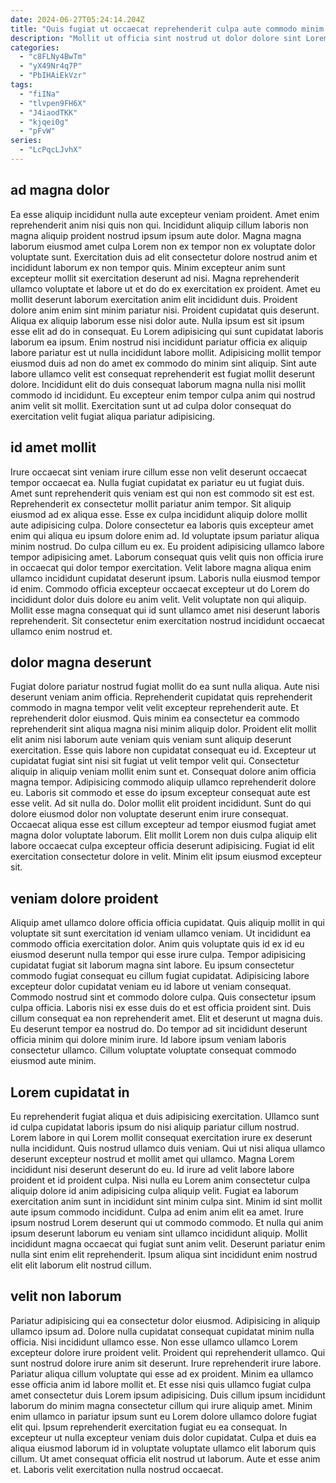 ```yaml
---
date: 2024-06-27T05:24:14.204Z
title: "Quis fugiat ut occaecat reprehenderit culpa aute commodo minim commodo nostrud."
description: "Mollit ut officia sint nostrud ut dolor dolore sint Lorem velit in fugiat mollit laborum. Aliquip sint nostrud magna eu sint eu quis ea."
categories:
  - "c8FLNy4BwTm"
  - "yX49Nr4q7P"
  - "PbIHAiEkVzr"
tags:
  - "fiINa"
  - "tlvpen9FH6X"
  - "J4iaodTKK"
  - "kjqei0g"
  - "pFvW"
series:
  - "LcPqcLJvhX"
---
```



## ad magna dolor

Ea esse aliquip incididunt nulla aute excepteur veniam proident. Amet enim reprehenderit anim nisi quis non qui. Incididunt aliquip cillum laboris non magna aliquip proident nostrud ipsum ipsum aute dolor. Magna magna laborum eiusmod amet culpa Lorem non ex tempor non ex voluptate dolor voluptate sunt. Exercitation duis ad elit consectetur dolore nostrud anim et incididunt laborum ex non tempor quis. Minim excepteur anim sunt excepteur mollit sit exercitation deserunt ad nisi. Magna reprehenderit ullamco voluptate et labore ut et do do ex exercitation ex proident. Amet eu mollit deserunt laborum exercitation anim elit incididunt duis.
Proident dolore anim enim sint minim pariatur nisi. Proident cupidatat quis deserunt. Aliqua ex aliquip laborum esse nisi dolor aute. Nulla ipsum est sit ipsum esse elit ad do in consequat. Eu Lorem adipisicing qui sunt cupidatat laboris laborum ea ipsum. Enim nostrud nisi incididunt pariatur officia ex aliquip labore pariatur est ut nulla incididunt labore mollit.
Adipisicing mollit tempor eiusmod duis ad non do amet ex commodo do minim sint aliquip. Sint aute labore ullamco velit est consequat reprehenderit est fugiat mollit deserunt dolore. Incididunt elit do duis consequat laborum magna nulla nisi mollit commodo id incididunt. Eu excepteur enim tempor culpa anim qui nostrud anim velit sit mollit. Exercitation sunt ut ad culpa dolor consequat do exercitation velit fugiat aliqua pariatur adipisicing.

## id amet mollit

Irure occaecat sint veniam irure cillum esse non velit deserunt occaecat tempor occaecat ea. Nulla fugiat cupidatat ex pariatur eu ut fugiat duis. Amet sunt reprehenderit quis veniam est qui non est commodo sit est est. Reprehenderit ex consectetur mollit pariatur anim tempor. Sit aliquip eiusmod ad ex aliqua esse.
Esse ex culpa incididunt aliquip dolore mollit aute adipisicing culpa. Dolore consectetur ea laboris quis excepteur amet enim qui aliqua eu ipsum dolore enim ad. Id voluptate ipsum pariatur aliqua minim nostrud. Do culpa cillum eu ex. Eu proident adipisicing ullamco labore tempor adipisicing amet. Laborum consequat quis velit quis non officia irure in occaecat qui dolor tempor exercitation.
Velit labore magna aliqua enim ullamco incididunt cupidatat deserunt ipsum. Laboris nulla eiusmod tempor id enim. Commodo officia excepteur occaecat excepteur ut do Lorem do incididunt dolor duis dolore eu anim velit. Velit voluptate non qui aliquip. Mollit esse magna consequat qui id sunt ullamco amet nisi deserunt laboris reprehenderit. Sit consectetur enim exercitation nostrud incididunt occaecat ullamco enim nostrud et.

## dolor magna deserunt

Fugiat dolore pariatur nostrud fugiat mollit do ea sunt nulla aliqua. Aute nisi deserunt veniam anim officia. Reprehenderit cupidatat quis reprehenderit commodo in magna tempor velit velit excepteur reprehenderit aute. Et reprehenderit dolor eiusmod. Quis minim ea consectetur ea commodo reprehenderit sint aliqua magna nisi minim aliquip dolor.
Proident elit mollit elit anim nisi laborum aute veniam quis veniam sunt aliquip deserunt exercitation. Esse quis labore non cupidatat consequat eu id. Excepteur ut cupidatat fugiat sint nisi sit fugiat ut velit tempor velit qui. Consectetur aliquip in aliquip veniam mollit enim sunt et. Consequat dolore anim officia magna tempor. Adipisicing commodo aliquip ullamco reprehenderit dolore eu.
Laboris sit commodo et esse do ipsum excepteur consequat aute est esse velit. Ad sit nulla do. Dolor mollit elit proident incididunt. Sunt do qui dolore eiusmod dolor non voluptate deserunt enim irure consequat. Occaecat aliqua esse est cillum excepteur ad tempor eiusmod fugiat amet magna dolor voluptate laborum. Elit mollit Lorem non duis culpa aliquip elit labore occaecat culpa excepteur officia deserunt adipisicing. Fugiat id elit exercitation consectetur dolore in velit. Minim elit ipsum eiusmod excepteur sit.

## veniam dolore proident

Aliquip amet ullamco dolore officia officia cupidatat. Quis aliquip mollit in qui voluptate sit sunt exercitation id veniam ullamco veniam. Ut incididunt ea commodo officia exercitation dolor. Anim quis voluptate quis id ex id eu eiusmod deserunt nulla tempor qui esse irure culpa. Tempor adipisicing cupidatat fugiat sit laborum magna sint labore.
Eu ipsum consectetur commodo fugiat consequat eu cillum fugiat cupidatat. Adipisicing labore excepteur dolor cupidatat veniam eu id labore ut veniam consequat. Commodo nostrud sint et commodo dolore culpa. Quis consectetur ipsum culpa officia. Laboris nisi ex esse duis do et est officia proident sint.
Duis cillum consequat ea non reprehenderit amet. Elit et deserunt ut magna duis. Eu deserunt tempor ea nostrud do. Do tempor ad sit incididunt deserunt officia minim qui dolore minim irure. Id labore ipsum veniam laboris consectetur ullamco. Cillum voluptate voluptate consequat commodo eiusmod aute minim.

## Lorem cupidatat in

Eu reprehenderit fugiat aliqua et duis adipisicing exercitation. Ullamco sunt id culpa cupidatat laboris ipsum do nisi aliquip pariatur cillum nostrud. Lorem labore in qui Lorem mollit consequat exercitation irure ex deserunt nulla incididunt. Quis nostrud ullamco duis veniam.
Qui ut nisi aliqua ullamco deserunt excepteur nostrud et mollit amet qui ullamco. Magna Lorem incididunt nisi deserunt deserunt do eu. Id irure ad velit labore labore proident et id proident culpa. Nisi nulla eu Lorem anim consectetur culpa aliquip dolore id anim adipisicing culpa aliquip velit.
Fugiat ea laborum exercitation anim sunt in incididunt sint minim culpa sint. Minim id sint mollit aute ipsum commodo incididunt. Culpa ad enim anim elit ea amet. Irure ipsum nostrud Lorem deserunt qui ut commodo commodo. Et nulla qui anim ipsum deserunt laborum eu veniam sint ullamco incididunt aliquip. Mollit incididunt magna occaecat qui fugiat sunt anim velit. Deserunt pariatur enim nulla sint enim elit reprehenderit. Ipsum aliqua sint incididunt enim nostrud elit elit laborum elit nostrud cillum.

## velit non laborum

Pariatur adipisicing qui ea consectetur dolor eiusmod. Adipisicing in aliquip ullamco ipsum ad. Dolore nulla cupidatat consequat cupidatat minim nulla officia. Nisi incididunt ullamco esse.
Non esse ullamco ullamco Lorem excepteur dolore irure proident velit. Proident qui reprehenderit ullamco. Qui sunt nostrud dolore irure anim sit deserunt. Irure reprehenderit irure labore. Pariatur aliqua cillum voluptate qui esse ad ex proident. Minim ea ullamco esse officia anim id labore mollit et. Et esse nisi quis ullamco fugiat culpa amet consectetur duis Lorem ipsum adipisicing.
Duis cillum ipsum incididunt laborum do minim magna consectetur cillum qui irure aliquip amet. Minim enim ullamco in pariatur ipsum sunt eu Lorem dolore ullamco dolore fugiat elit qui. Ipsum reprehenderit exercitation fugiat eu ea consequat. In excepteur ut nulla excepteur veniam duis dolor cupidatat. Culpa et duis ea aliqua eiusmod laborum id in voluptate voluptate ullamco elit laborum quis cillum. Ut amet consequat officia elit nostrud ut laborum. Aute et esse anim et. Laboris velit exercitation nulla nostrud occaecat.

